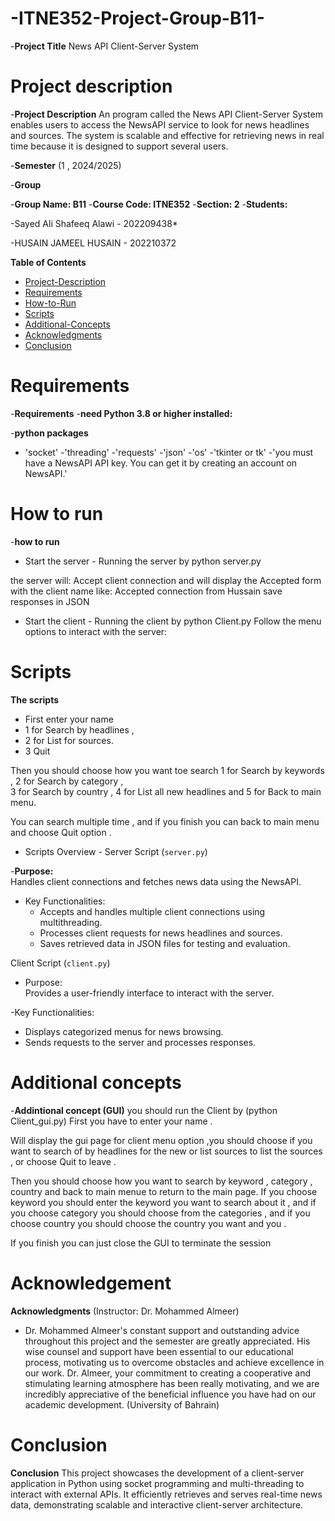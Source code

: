 # -ITNE352-Project-Group-B11-

-**Project Title**
News API Client-Server System

# Project description
-**Project Description**
An program called the News API Client-Server System enables users to access the NewsAPI service to look for news headlines and sources. The system is scalable and effective for retrieving news in real time because it is designed to support several users.

-**Semester**
 (1 , 2024/2025)


-**Group**

-**Group Name: B11**
-**Course Code: ITNE352**
-**Section: 2**
-**Students:**

-Sayed Ali Shafeeq Alawi - 202209438*

-HUSAIN JAMEEL HUSAIN - 202210372


**Table of Contents**
- [Project-Description](#project-description)
- [Requirements](#requirements)
- [How-to-Run](#how-to-run)
- [Scripts](#scripts)
- [Additional-Concepts](#additional-concepts)
- [Acknowledgments](#acknowledgments)
- [Conclusion](#conclusion)


# Requirements
-**Requirements**
-**need Python 3.8 or higher installed:**

-**python packages**
- 'socket'
-'threading'
-'requests'
-'json'
-'os'
-'tkinter or tk'
-'you must have a NewsAPI API key. You can get it by creating an account on NewsAPI.'

# How to run
-**how to run**

- Start the server - 
Running the server by python server.py

the server will:
Accept client connection and will display the Accepted form with the client name 
like: Accepted connection from Hussain
save responses in JSON

- Start the client -
Running the client by python Client.py
Follow the menu options to interact with the server:

# Scripts
**The scripts**
- First enter your name
- 1 for Search by headlines , 
- 2 for List for sources.
- 3 Quit

Then you should choose how you want toe search 1 for Search by keywords ,  2 for Search by category ,  
3 for Search by country  , 4 for List all new headlines and 5 for Back to main menu.

You can search multiple time , and if you finish you can back to main menu and choose Quit option .

 
- Scripts Overview -
Server Script (`server.py`)

-**Purpose:**  
  Handles client connections and fetches news data using the NewsAPI.

- Key Functionalities:  
  - Accepts and handles multiple client connections using multithreading.  
  - Processes client requests for news headlines and sources.  
  - Saves retrieved data in JSON files for testing and evaluation.  


Client Script (`client.py`)

- Purpose:  
  Provides a user-friendly interface to interact with the server.

-Key Functionalities:  
  - Displays categorized menus for news browsing.  
  - Sends requests to the server and processes responses.

# Additional concepts
-**Addintional concept (GUI)** 
you should run the Client by (python Client_gui.py)
First you have to enter your name . 

Will display the gui page for client menu option ,you should choose if you want to search of by headlines for the new or list sources to list the sources , or choose Quit to leave .

Then you should choose how you want to search by keyword , category , country and back to main menue to return to the main page.
If you choose keyword you should enter the keyword you want to search about it , and if you choose category you should choose from the categories , and if you choose country you should choose the country you want and you .

If you finish you can just close the GUI to terminate the session

# Acknowledgement
**Acknowledgments**
(Instructor: Dr. Mohammed Almeer)
- Dr. Mohammed Almeer's constant support and outstanding advice throughout this project and the semester are greatly appreciated. His wise counsel and support have been essential to our educational process, motivating us to overcome obstacles and achieve excellence in our work. Dr. Almeer, your commitment to creating a cooperative and stimulating learning atmosphere has been really motivating, and we are incredibly appreciative of the beneficial influence you have had on our academic development.
(University of Bahrain)

# Conclusion
**Conclusion**
This project showcases the development of a client-server application in Python using socket programming and multi-threading to interact with external APIs. It efficiently retrieves and serves real-time news data, demonstrating scalable and interactive client-server architecture.
